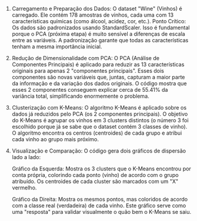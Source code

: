 1. Carregamento e Preparação dos Dados:
		O dataset "Wine" (Vinhos) é carregado. Ele contém 178 amostras de vinhos, cada uma com 13 características químicas (como álcool, acidez, cor, etc.).
		Ponto Crítico: Os dados são padronizados usando StandardScaler. Isso é fundamental porque o PCA (próxima etapa) é muito sensível a diferenças de escala entre as variáveis. A padronização garante que todas as características tenham a mesma importância inicial.

2. Redução de Dimensionalidade com PCA:
		O PCA (Análise de Componentes Principais) é aplicado para reduzir as 13 características originais para apenas 2 "componentes principais".
		Esses dois componentes são novas variáveis que, juntas, capturam a maior parte da informação e da variação dos dados originais. O código mostra que esses 2 componentes conseguem explicar cerca de 55.41% da variância total, simplificando enormemente o problema.

3. Clusterização com K-Means:
		O algoritmo K-Means é aplicado sobre os dados já reduzidos pelo PCA (os 2 componentes principais).
		O objetivo do K-Means é agrupar os vinhos em 3 clusters distintos (o número 3 foi escolhido porque já se sabe que o dataset contém 3 classes de vinho). O algoritmo encontra os centros (centroides) de cada grupo e atribui cada vinho ao grupo mais próximo.

4. Visualização e Comparação:
	O código gera dois gráficos de dispersão lado a lado:

	Gráfico da Esquerda: Mostra os 3 clusters que o K-Means encontrou por conta própria, colorindo cada ponto (vinho) de acordo com o grupo atribuído. Os centroides de cada cluster são marcados com um "X" vermelho.
	
	Gráfico da Direita: Mostra os mesmos pontos, mas coloridos de acordo com a classe real (verdadeira) de cada vinho. Este gráfico serve como uma "resposta" para validar visualmente o quão bem o K-Means se saiu.
